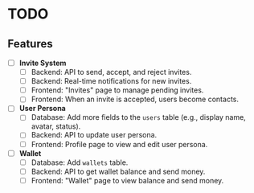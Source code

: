 # TODO

## Features

- [ ] **Invite System**
  - [ ] Backend: API to send, accept, and reject invites.
  - [ ] Backend: Real-time notifications for new invites.
  - [ ] Frontend: "Invites" page to manage pending invites.
  - [ ] Frontend: When an invite is accepted, users become contacts.

- [ ] **User Persona**
  - [ ] Database: Add more fields to the `users` table (e.g., display name, avatar, status).
  - [ ] Backend: API to update user persona.
  - [ ] Frontend: Profile page to view and edit user persona.

- [ ] **Wallet**
  - [ ] Database: Add `wallets` table.
  - [ ] Backend: API to get wallet balance and send money.
  - [ ] Frontend: "Wallet" page to view balance and send money.
